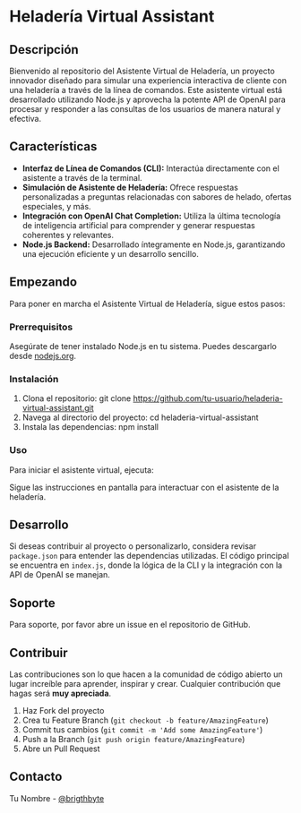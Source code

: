 # Heladería Virtual Assistant

## Descripción

Bienvenido al repositorio del Asistente Virtual de Heladería, un proyecto innovador diseñado para simular una experiencia interactiva de cliente con una heladería a través de la línea de comandos. Este asistente virtual está desarrollado utilizando Node.js y aprovecha la potente API de OpenAI para procesar y responder a las consultas de los usuarios de manera natural y efectiva.

## Características

- **Interfaz de Línea de Comandos (CLI):** Interactúa directamente con el asistente a través de la terminal.
- **Simulación de Asistente de Heladería:** Ofrece respuestas personalizadas a preguntas relacionadas con sabores de helado, ofertas especiales, y más.
- **Integración con OpenAI Chat Completion:** Utiliza la última tecnología de inteligencia artificial para comprender y generar respuestas coherentes y relevantes.
- **Node.js Backend:** Desarrollado íntegramente en Node.js, garantizando una ejecución eficiente y un desarrollo sencillo.

## Empezando

Para poner en marcha el Asistente Virtual de Heladería, sigue estos pasos:

### Prerrequisitos

Asegúrate de tener instalado Node.js en tu sistema. Puedes descargarlo desde [nodejs.org](https://nodejs.org/).

### Instalación

1. Clona el repositorio:
   git clone https://github.com/tu-usuario/heladeria-virtual-assistant.git
2. Navega al directorio del proyecto:
   cd heladeria-virtual-assistant
3. Instala las dependencias:
   npm install

### Uso

Para iniciar el asistente virtual, ejecuta:

Sigue las instrucciones en pantalla para interactuar con el asistente de la heladería.

## Desarrollo

Si deseas contribuir al proyecto o personalizarlo, considera revisar `package.json` para entender las dependencias utilizadas. El código principal se encuentra en `index.js`, donde la lógica de la CLI y la integración con la API de OpenAI se manejan.

## Soporte

Para soporte, por favor abre un issue en el repositorio de GitHub.

## Contribuir

Las contribuciones son lo que hacen a la comunidad de código abierto un lugar increíble para aprender, inspirar y crear. Cualquier contribución que hagas será **muy apreciada**.

1. Haz Fork del proyecto
2. Crea tu Feature Branch (`git checkout -b feature/AmazingFeature`)
3. Commit tus cambios (`git commit -m 'Add some AmazingFeature'`)
4. Push a la Branch (`git push origin feature/AmazingFeature`)
5. Abre un Pull Request

## Contacto

Tu Nombre - [@brigthbyte](https://twitter.com/brigthbyte)
